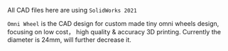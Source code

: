 All CAD files here are using `SolidWorks 2021`

`Omni Wheel` is the CAD design for custom made tiny omni wheels design, focusing on low cost， high quality & accuracy 3D printing. Currently the diameter is 24mm, will further decrease it.
